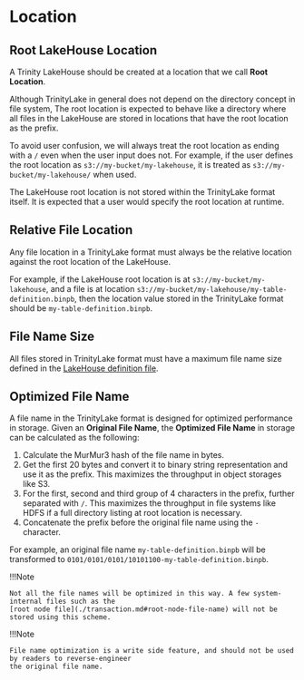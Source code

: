 # Location

## Root LakeHouse Location

A Trinity LakeHouse should be created at a location that we call **Root Location**.

Although TrinityLake in general does not depend on the directory concept in file system,
The root location is expected to behave like a directory where all files in the LakeHouse are stored in
locations that have the root location as the prefix.

To avoid user confusion, we will always treat the root location as ending with a `/` even when the user input does not.
For example, if the user defines the root location as `s3://my-bucket/my-lakehouse`,
it is treated as `s3://my-bucket/my-lakehouse/` when used.

The LakeHouse root location is not stored within the TrinityLake format itself.
It is expected that a user would specify the root location at runtime.

## Relative File Location

Any file location in a TrinityLake format must always be the relative location
against the root location of the LakeHouse.

For example, if the LakeHouse root location is at `s3://my-bucket/my-lakehouse`,
and a file is at location `s3://my-bucket/my-lakehouse/my-table-definition.binpb`,
then the location value stored in the TrinityLake format should be `my-table-definition.binpb`.

## File Name Size

All files stored in TrinityLake format must have a maximum file name size 
defined in the [LakeHouse definition file](./lakehouse.md).

## Optimized File Name

A file name in the TrinityLake format is designed for optimized performance in storage.
Given an **Original File Name**, the **Optimized File Name** in storage can be calculated as the following:

1. Calculate the MurMur3 hash of the file name in bytes.
2. Get the first 20 bytes and convert it to binary string representation and use it as the prefix. 
   This maximizes the throughput in object storages like S3.
3. For the first, second and third group of 4 characters in the prefix, further separated with `/`. 
   This maximizes the throughput in file systems like HDFS if a full directory listing at root location is necessary.
4. Concatenate the prefix before the original file name using the `-` character.

For example, an original file name `my-table-definition.binpb` will be transformed to 
`0101/0101/0101/10101100-my-table-definition.binpb`.

!!!Note

    Not all the file names will be optimized in this way. A few system-internal files such as the 
    [root node file](./transaction.md#root-node-file-name) will not be stored using this scheme.

!!!Note
    
    File name optimization is a write side feature, and should not be used by readers to reverse-engineer
    the original file name.
